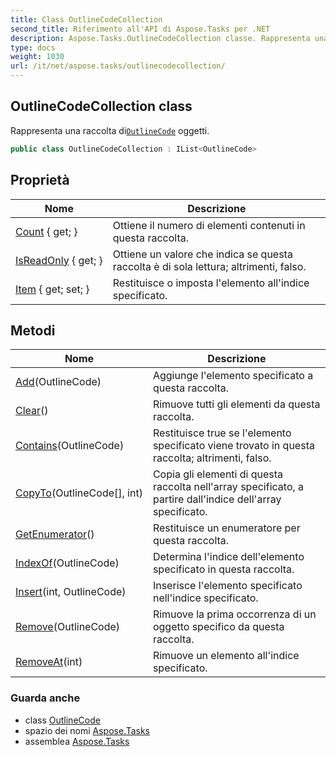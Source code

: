 ```yaml
---
title: Class OutlineCodeCollection
second_title: Riferimento all'API di Aspose.Tasks per .NET
description: Aspose.Tasks.OutlineCodeCollection classe. Rappresenta una raccolta diOutlineCode oggetti.
type: docs
weight: 1030
url: /it/net/aspose.tasks/outlinecodecollection/
---
```

## OutlineCodeCollection class

Rappresenta una raccolta di[`OutlineCode`](../outlinecode/) oggetti.

```csharp
public class OutlineCodeCollection : IList<OutlineCode>
```

## Proprietà

| Nome | Descrizione |
| --- | --- |
| [Count](../../aspose.tasks/outlinecodecollection/count/) { get; } | Ottiene il numero di elementi contenuti in questa raccolta. |
| [IsReadOnly](../../aspose.tasks/outlinecodecollection/isreadonly/) { get; } | Ottiene un valore che indica se questa raccolta è di sola lettura; altrimenti, falso. |
| [Item](../../aspose.tasks/outlinecodecollection/item/) { get; set; } | Restituisce o imposta l'elemento all'indice specificato. |

## Metodi

| Nome | Descrizione |
| --- | --- |
| [Add](../../aspose.tasks/outlinecodecollection/add/)(OutlineCode) | Aggiunge l'elemento specificato a questa raccolta. |
| [Clear](../../aspose.tasks/outlinecodecollection/clear/)() | Rimuove tutti gli elementi da questa raccolta. |
| [Contains](../../aspose.tasks/outlinecodecollection/contains/)(OutlineCode) | Restituisce true se l'elemento specificato viene trovato in questa raccolta; altrimenti, falso. |
| [CopyTo](../../aspose.tasks/outlinecodecollection/copyto/)(OutlineCode[], int) | Copia gli elementi di questa raccolta nell'array specificato, a partire dall'indice dell'array specificato. |
| [GetEnumerator](../../aspose.tasks/outlinecodecollection/getenumerator/)() | Restituisce un enumeratore per questa raccolta. |
| [IndexOf](../../aspose.tasks/outlinecodecollection/indexof/)(OutlineCode) | Determina l'indice dell'elemento specificato in questa raccolta. |
| [Insert](../../aspose.tasks/outlinecodecollection/insert/)(int, OutlineCode) | Inserisce l'elemento specificato nell'indice specificato. |
| [Remove](../../aspose.tasks/outlinecodecollection/remove/)(OutlineCode) | Rimuove la prima occorrenza di un oggetto specifico da questa raccolta. |
| [RemoveAt](../../aspose.tasks/outlinecodecollection/removeat/)(int) | Rimuove un elemento all'indice specificato. |

### Guarda anche

* class [OutlineCode](../outlinecode/)
* spazio dei nomi [Aspose.Tasks](../../aspose.tasks/)
* assemblea [Aspose.Tasks](../../)


